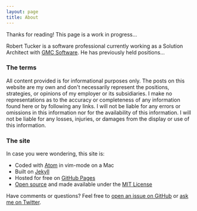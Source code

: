 ```yaml
---
layout: page
title: About
---
```


<p class="message">
  Thanks for reading! This page is a work in progress...
</p>

Robert Tucker is a software professional currently working as a Solution Architect with [GMC Software](http://gmc.net). He has previously held positions...

### The terms

All content provided is for informational purposes only. The posts on this website are my own and don't necessarily represent the positions, strategies, or opinions of my employer or its subsidiaries. I make no representations as to the accuracy or completeness of any information found here or by following any links. I will not be liable for any errors or omissions in this information nor for the availability of this information. I will not be liable for any losses, injuries, or damages from the display or use of this information.

### The site

In case you were wondering, this site is:

- Coded with [Atom](http://atom.io) in vim-mode on a Mac
- Built on [Jekyll](http://jekyllrb.com)
- Hosted for free on [GitHub Pages](https://pages.github.com)
- [Open source](https://github.com/robertwtucker/robertwtucker.github.io) and made available under the [MIT License](https://github.com/robertwtucker/robertwtucker.github.io/blob/master/LICENSE.md)

Have comments or questions? Feel free to [open an issue on GitHub](https://github.com/robertwtucker/ama/issues/new) or [ask me on Twitter](https://twitter.com/robertwtucker).
